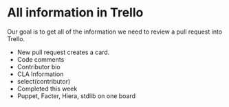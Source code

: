 <!SLIDE>
# All information in Trello

Our goal is to get all of the information we need to review a pull request into
Trello.

 * New pull request creates a card.
 * Code comments
 * Contributor bio
 * CLA Information
 * select(contributor)
 * Completed this week
 * Puppet, Facter, Hiera, stdlib on one board
